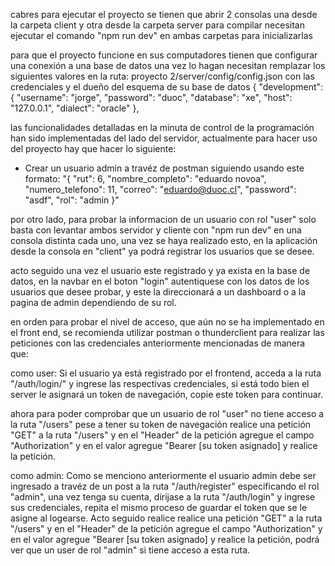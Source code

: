 cabres para ejecutar el proyecto se tienen que abrir 2 consolas una desde la carpeta client y otra desde la carpeta server
para compilar necesitan ejecutar el comando "npm run dev" en ambas carpetas para inicializarlas

para que el proyecto funcione en sus computadores tienen que configurar una conexión a una base de datos
una vez lo hagan necesitan remplazar los siguientes valores en la ruta: proyecto 2/server/config/config.json
con las credenciales y el dueño del esquema de su base de datos
{
  "development": {
    "username": "jorge",
    "password": "duoc",
    "database": "xe",
    "host": "127.0.0.1",
    "dialect": "oracle"
  },


las funcionalidades detalladas en la minuta de control de la programación han sido implementadas del lado del servidor, actualmente para hacer uso del proyecto hay que hacer lo siguiente:
- Crear un usuario admin a travéz de postman siguiendo usando este formato:
"{
  "rut": 6,
  "nombre_completo": "eduardo novoa",
  "numero_telefono": 11,
  "correo": "eduardo@duoc.cl",
  "password": "asdf",
  "rol": "admin
}"

por otro lado, para probar la informacion de un usuario con rol "user"
solo basta con levantar ambos servidor y cliente con "npm run dev" en una consola distinta cada uno, una vez se haya realizado esto, en la aplicación desde la consola
en "client" ya podrá registrar los usuarios que se desee.

acto seguido una vez el usuario este registrado y ya exista en la base de datos, en la navbar en el boton "login" autentiquese con los datos de los usuarios que desee probar, y este la direccionará a un dashboard o a la pagina de admin dependiendo de su rol.

en orden para probar el nivel de acceso, que aún no se ha implementado en el front end, se recomienda utilizar postman o thunderclient para realizar las peticiones con las credenciales anteriormente mencionadas de manera que:

como user:
Si el usuario ya está registrado por el frontend, acceda a la ruta "/auth/login/" y ingrese las respectivas credenciales, si está todo bien el server le asignará un token de navegación, copie este token para continuar.

ahora para poder comprobar que un usuario de rol "user" no tiene acceso a la ruta "/users" pese a tener su token de navegación realice una petición "GET" a la ruta "/users"
y en el "Header" de la petición agregue el campo "Authorization"
y en el valor agregue "Bearer [su token asignado] y realice la petición.

como admin:
Como se menciono anteriormente el usuario admin debe ser ingresado a travéz de un post a la ruta "/auth/register" especificando el rol "admin", una vez tenga su cuenta, dirijase a la ruta "/auth/login" y ingrese sus credenciales, repita el mismo proceso de guardar el token que se le asigne al logearse.
Acto seguido realice realice una petición "GET" a la ruta "/users"
y en el "Header" de la petición agregue el campo "Authorization"
y en el valor agregue "Bearer [su token asignado] y realice la petición, podrá ver que un user de rol "admin" si tiene acceso a esta ruta.